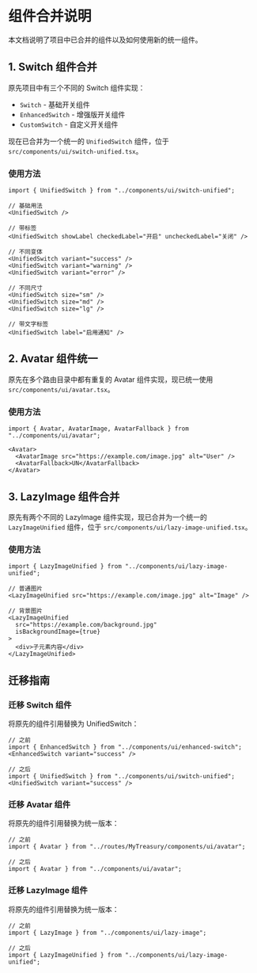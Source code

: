 # 组件合并说明

本文档说明了项目中已合并的组件以及如何使用新的统一组件。

## 1. Switch 组件合并

原先项目中有三个不同的 Switch 组件实现：
- `Switch` - 基础开关组件
- `EnhancedSwitch` - 增强版开关组件
- `CustomSwitch` - 自定义开关组件

现在已合并为一个统一的 `UnifiedSwitch` 组件，位于 `src/components/ui/switch-unified.tsx`。

### 使用方法

```tsx
import { UnifiedSwitch } from "../components/ui/switch-unified";

// 基础用法
<UnifiedSwitch />

// 带标签
<UnifiedSwitch showLabel checkedLabel="开启" uncheckedLabel="关闭" />

// 不同变体
<UnifiedSwitch variant="success" />
<UnifiedSwitch variant="warning" />
<UnifiedSwitch variant="error" />

// 不同尺寸
<UnifiedSwitch size="sm" />
<UnifiedSwitch size="md" />
<UnifiedSwitch size="lg" />

// 带文字标签
<UnifiedSwitch label="启用通知" />
```

## 2. Avatar 组件统一

原先在多个路由目录中都有重复的 Avatar 组件实现，现已统一使用 `src/components/ui/avatar.tsx`。

### 使用方法

```tsx
import { Avatar, AvatarImage, AvatarFallback } from "../components/ui/avatar";

<Avatar>
  <AvatarImage src="https://example.com/image.jpg" alt="User" />
  <AvatarFallback>UN</AvatarFallback>
</Avatar>
```

## 3. LazyImage 组件合并

原先有两个不同的 LazyImage 组件实现，现已合并为一个统一的 `LazyImageUnified` 组件，位于 `src/components/ui/lazy-image-unified.tsx`。

### 使用方法

```tsx
import { LazyImageUnified } from "../components/ui/lazy-image-unified";

// 普通图片
<LazyImageUnified src="https://example.com/image.jpg" alt="Image" />

// 背景图片
<LazyImageUnified 
  src="https://example.com/background.jpg" 
  isBackgroundImage={true}
>
  <div>子元素内容</div>
</LazyImageUnified>
```

## 迁移指南

### 迁移 Switch 组件

将原先的组件引用替换为 UnifiedSwitch：

```tsx
// 之前
import { EnhancedSwitch } from "../components/ui/enhanced-switch";
<EnhancedSwitch variant="success" />

// 之后
import { UnifiedSwitch } from "../components/ui/switch-unified";
<UnifiedSwitch variant="success" />
```

### 迁移 Avatar 组件

将原先的组件引用替换为统一版本：

```tsx
// 之前
import { Avatar } from "../routes/MyTreasury/components/ui/avatar";

// 之后
import { Avatar } from "../components/ui/avatar";
```

### 迁移 LazyImage 组件

将原先的组件引用替换为统一版本：

```tsx
// 之前
import { LazyImage } from "../components/ui/lazy-image";

// 之后
import { LazyImageUnified } from "../components/ui/lazy-image-unified";
```